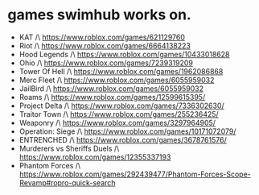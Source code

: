 # games swimhub works on. 

- KAT /\ https://www.roblox.com/games/621129760
- Riot /\ https://www.roblox.com/games/6664138223
- Hood Legends /\ https://www.roblox.com/games/10433018628
- Ohio /\ https://www.roblox.com/games/7239319209
 - Tower Of Hell /\ https://www.roblox.com/games/1962086868
- Merc Fleet /\ https://www.roblox.com/games/6055959032
- JailBird /\ https://www.roblox.com/games/6055959032
- Roams /\ https://www.roblox.com/games/12599615395/
- Project Delta /\ https://www.roblox.com/games/7336302630/
- Traitor Town /\ https://www.roblox.com/games/255236425/
- Weaponry /\ https://www.roblox.com/games/3297964905/
- Operation: Siege /\ https://www.roblox.com/games/10171072079/
- ENTRENCHED /\ https://www.roblox.com/games/3678761576/
- Murderers vs Sheriffs Duels /\ https://www.roblox.com/games/12355337193
- Phantom Forces /\ https://www.roblox.com/games/292439477/Phantom-Forces-Scope-Revamp#ropro-quick-search
